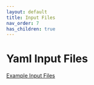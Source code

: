 ```yaml
---
layout: default
title: Input Files
nav_order: 7
has_children: true
---
```

# Yaml Input Files
[Example Input Files](https://github.com/UBCHREST/ablate/tree/main/tests/integrationTests/inputs)
